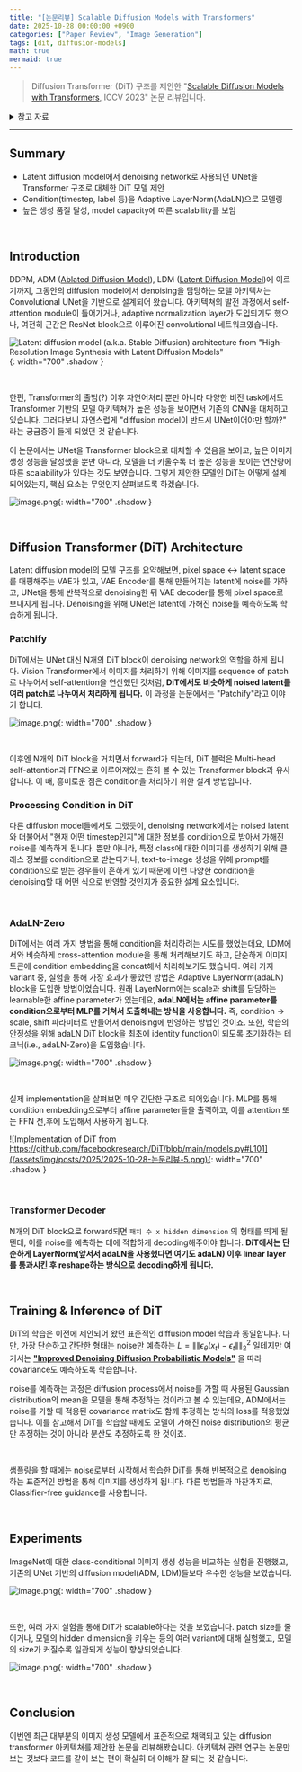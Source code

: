 ```yaml
---
title: "[논문리뷰] Scalable Diffusion Models with Transformers"
date: 2025-10-28 00:00:00 +0900
categories: ["Paper Review", "Image Generation"]
tags: [dit, diffusion-models]
math: true
mermaid: true
---
```


> Diffusion Transformer (DiT) 구조를 제안한 "[Scalable Diffusion Models with Transformers](https://arxiv.org/abs/2212.09748), ICCV 2023" 논문 리뷰입니다.

<details markdown="1">
<summary>참고 자료</summary>

- [https://github.com/facebookresearch/DiT/tree/main](https://github.com/facebookresearch/DiT/tree/main)
- [https://kyujinpy.tistory.com/132](https://kyujinpy.tistory.com/132)
  - 제가 자주 참고하는 블로그인데, 항상 느끼는 것이지만 설명을 정성들여서 잘 해주십니다. 이번에도 많은 참고가 되었습니다 🙂

</details>

---

## Summary

- Latent diffusion model에서 denoising network로 사용되던 UNet을 Transformer 구조로 대체한 DiT 모델 제안
- Condition(timestep, label 등)을 Adaptive LayerNorm(AdaLN)으로 모델링
- 높은 생성 품질 달성, model capacity에 따른 scalability를 보임

<br>

## Introduction

DDPM, ADM ([Ablated Diffusion Model](https://arxiv.org/abs/2105.05233)), LDM ([Latent Diffusion Model](https://arxiv.org/abs/2112.10752))에 이르기까지, 그동안의 diffusion model에서 denoising을 담당하는 모델 아키텍쳐는 Convolutional UNet을 기반으로 설계되어 왔습니다. 아키텍쳐의 발전 과정에서 self-attention module이 들어가거나, adaptive normalization layer가 도입되기도 했으나, 여전히 근간은 ResNet block으로 이루어진 convolutional 네트워크였습니다.


![Latent diffusion model (a.k.a. Stable Diffusion) architecture from "High-Resolution Image Synthesis with Latent Diffusion Models"](/assets/img/posts/2025/2025-10-28-논문리뷰-1.png){: width="700" .shadow }

<br>

한편, Transformer의 출범(?) 이후 자연어처리 뿐만 아니라 다양한 비전 task에서도 Transformer 기반의 모델 아키텍쳐가 높은 성능을 보이면서 기존의 CNN을 대체하고 있습니다. 그러다보니 자연스럽게 "diffusion model이 반드시 UNet이어야만 할까?" 라는 궁금증이 들게 되었던 것 같습니다.

이 논문에서는 UNet을 Transformer block으로 대체할 수 있음을 보이고, 높은 이미지 생성 성능을 달성했을 뿐만 아니라, 모델을 더 키울수록 더 높은 성능을 보이는 연산량에 따른 scalability가 있다는 것도 보였습니다. 그렇게 제안한 모델인 DiT는 어떻게 설계되어있는지, 핵심 요소는 무엇인지 살펴보도록 하겠습니다.

![image.png](/assets/img/posts/2025/2025-10-28-논문리뷰-2.png){: width="700" .shadow }

<br>

## Diffusion Transformer (DiT) Architecture

Latent diffusion model의 모델 구조를 요약해보면, pixel space ↔ latent space를 매핑해주는 VAE가 있고, VAE Encoder를 통해 만들어지는 latent에 noise를 가하고, UNet을 통해 반복적으로 denoising한 뒤 VAE decoder를 통해 pixel space로 보내지게 됩니다. Denoising을 위해 UNet은 latent에 가해진 noise를 예측하도록 학습하게 됩니다.


### Patchify

DiT에서는 UNet 대신 N개의 DiT block이 denoising network의 역할을 하게 됩니다. Vision Transformer에서 이미지를 처리하기 위해 이미지를 sequence of patch로 나누어서 self-attention을 연산했던 것처럼, **DiT에서도 비슷하게 noised latent를 여러 patch로 나누어서 처리하게 됩니다.** 이 과정을 논문에서는 "Patchify"라고 이야기 합니다.

![image.png](/assets/img/posts/2025/2025-10-28-논문리뷰-3.png){: width="700" .shadow }

<br>

이후엔 N개의 DiT block을 거치면서 forward가 되는데, DiT 블럭은 Multi-head self-attention과 FFN으로 이루어져있는 흔히 볼 수 있는 Transformer block과 유사합니다. 이 때, 흥미로운 점은 condition을 처리하기 위한 설계 방법입니다.

### Processing Condition in DiT

다른 diffusion model들에서도 그랬듯이, denoising network에서는 noised latent와 더불어서 "현재 어떤 timestep인지"에 대한 정보를 condition으로 받아서 가해진 noise를 예측하게 됩니다. 뿐만 아니라, 특정 class에 대한 이미지를 생성하기 위해 클래스 정보를 condition으로 받는다거나, text-to-image 생성을 위해 prompt를 condition으로 받는 경우들이 흔하게 있기 때문에 이런 다양한 condition을 denoising할 때 어떤 식으로 반영할 것인지가 중요한 설계 요소입니다.

<br>

### AdaLN-Zero

DiT에서는 여러 가지 방법을 통해 condition을 처리하려는 시도를 했었는데요, LDM에서와 비슷하게 cross-attention module을 통해 처리해보기도 하고, 단순하게 이미지 토큰에 condition embedding을 concat해서 처리해보기도 했습니다. 여러 가지 variant 중, 실험을 통해 가장 효과가 좋았던 방법은 Adaptive LayerNorm(adaLN) block을 도입한 방법이었습니다. 원래 LayerNorm에는 scale과 shift를 담당하는 learnable한 affine parameter가 있는데요, **adaLN에서는 affine parameter를 condition으로부터 MLP를 거쳐서 도출해내는 방식을 사용합니다.** 즉, condition → scale, shift 파라미터로 만들어서 denoising에 반영하는 방법인 것이죠. 또한, 학습의 안정성을 위해 adaLN DiT block을 최초에 identity function이 되도록 초기화하는 테크닉(i.e., adaLN-Zero)을 도입했습니다.

![image.png](/assets/img/posts/2025/2025-10-28-논문리뷰-4.png){: width="700" .shadow }

<br>

실제 implementation을 살펴보면 매우 간단한 구조로 되어있습니다. MLP를 통해 condition embedding으로부터 affine parameter들을 출력하고, 이를 attention 또는 FFN 전,후에 도입해서 사용하게 됩니다.

![Implementation of DiT from https://github.com/facebookresearch/DiT/blob/main/models.py#L101](/assets/img/posts/2025/2025-10-28-논문리뷰-5.png){: width="700" .shadow }

<br>

### Transformer Decoder

N개의 DiT block으로 forward되면 `패치 수 x hidden dimension` 의 형태를 띄게 될텐데, 이를 noise를 예측하는 데에 적합하게 decoding해주어야 합니다. **DiT에서는 단순하게 LayerNorm(앞서서 adaLN을 사용했다면 여기도 adaLN) 이후 linear layer를 통과시킨 후 reshape하는 방식으로 decoding하게 됩니다.**

<br>

## Training & Inference of DiT


DiT의 학습은 이전에 제안되어 왔던 표준적인 diffusion model 학습과 동일합니다. 다만, 가장 단순하고 간단한 형태는 noise만 예측하는 $L=\|\|\epsilon_\theta(x_t)-\epsilon_t\|\|^2_2$ 일테지만 여기서는 [**"Improved Denoising Diffusion Probabilistic Models"**](https://arxiv.org/abs/2102.09672) 을 따라 covariance도 예측하도록 학습합니다.

noise를 예측하는 과정은 diffusion process에서 noise를 가할 때 사용된 Gaussian distribution의 mean을 모델을 통해 추정하는 것이라고 볼 수 있는데요, ADM에서는 noise를 가할 때 적용된 covariance matrix도 함께 추정하는 방식의 loss를 적용했었습니다. 이를 참고해서 DiT를 학습할 때에도 모델이 가해진 noise  distribution의 평균만 추정하는 것이 아니라 분산도 추정하도록 한 것이죠.

<br>

샘플링을 할 때에는 noise로부터 시작해서 학습한 DiT를 통해 반복적으로 denoising하는 표준적인 방법을 통해 이미지를 생성하게 됩니다. 다른 방법들과 마찬가지로, Classifier-free guidance를 사용합니다.

<br>

## Experiments

ImageNet에 대한 class-conditional 이미지 생성 성능을 비교하는 실험을 진행했고, 기존의 UNet 기반의 diffusion model(ADM, LDM)들보다 우수한 성능을 보였습니다.

![image.png](/assets/img/posts/2025/2025-10-28-논문리뷰-6.png){: width="700" .shadow }

<br>

또한, 여러 가지 실험을 통해 DiT가 scalable하다는 것을 보였습니다. patch size를 줄이거나, 모델의 hidden dimension을 키우는 등의 여러 variant에 대해 실험했고, 모델의 size가 커질수록 일관되게 성능이 향상되었습니다.

![image.png](/assets/img/posts/2025/2025-10-28-논문리뷰-7.png){: width="700" .shadow }

<br>

## Conclusion

이번엔 최근 대부분의 이미지 생성 모델에서 표준적으로 채택되고 있는 diffusion transformer 아키텍쳐를 제안한 논문을 리뷰해봤습니다. 아키텍쳐 관련 연구는 논문만 보는 것보다 코드를 같이 보는 편이 확실히 더 이해가 잘 되는 것 같습니다.

